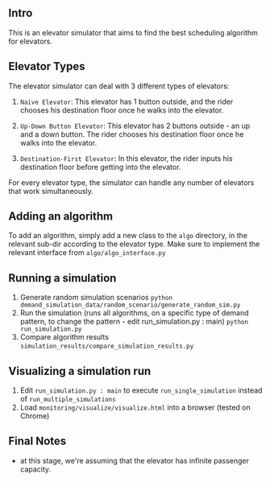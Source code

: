 Intro
----
This is an elevator simulator that aims to find the best scheduling algorithm for elevators.  

Elevator Types
--------------

The elevator simulator can deal with 3 different types of elevators: 
1. `Naive Elevator`:
This elevator has 1 button outside, and the rider chooses his destination floor once he walks into the elevator.

2. `Up-Down Button Elevator`:
This elevator has 2 buttons outside - an up and a down button. The rider chooses his destination floor once he walks into the elevator.


3. `Destination-First Elevator`:
In this elevator, the rider inputs his destination floor before getting into the elevator.

For every elevator type, the simulator can handle any number of elevators that work simultaneously.

Adding an algorithm
-------------------
To add an algorithm, simply add a new class to the `algo` directory, in the relevant sub-dir according to the elevator type.
Make sure to implement the relevant interface from `algo/algo_interface.py`

Running a simulation
--------------------
1. Generate random simulation scenarios
`python demand_simulation_data/random_scenario/generate_random_sim.py`
2. Run the simulation (runs all algorithms, on a specific type of demand pattern, to change the pattern - edit run_simulation.py : main)
`python run_simulation.py`
3. Compare algorithm results
`simulation_results/compare_simulation_results.py` 

Visualizing a simulation run
----------------------------
1. Edit `run_simulation.py : main` to execute `run_single_simulation` instead of `run_multiple_simulations`
2. Load `monitoring/visualize/visualize.html` into a browser (tested on Chrome)

Final Notes
-----------
- at this stage, we're assuming that the elevator has infinite passenger capacity.